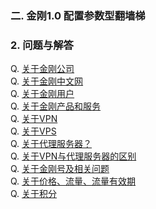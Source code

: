 ### 二. 金刚1.0 配置参数型翻墙梯
### 2. 问题与解答

Q. [关于金刚公司](https://a2zitpro.github.io/web/金刚公司)<br>
Q. [关于金刚中文网](https://a2zitpro.github.io/web/金刚中文网)<br>
Q. [关于金刚用户](https://a2zitpro.github.io/web/金刚用户)<br>
Q. [关于金刚产品和服务](https://a2zitpro.github.io/web/金刚产品和服务)<br>
Q. [关于VPN](https://a2zitpro.github.io/web/aboutvpn)<br>
Q. [关于VPS]()<br>
Q. [关于代理服务器？](https://a2zitpro.github.io/web/关于代理服务器)<br>
Q. [关于VPN与代理服务器的区别]()<br>
Q. [关于金刚号及相关问题](https://a2zitpro.github.io/web/金刚号及相关问题)<br>
Q. [关于价格、流量、流量有效期](https://a2zitpro.github.io/web/price_of_L2TP)<br>
Q. [关于积分](https://a2zitpro.github.io/web/积分)
